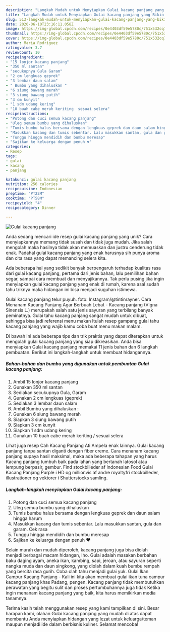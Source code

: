 ```yaml
---
description: "Langkah Mudah untuk Menyiapkan Gulai kacang panjang yang Bikin Ngiler"
title: "Langkah Mudah untuk Menyiapkan Gulai kacang panjang yang Bikin Ngiler"
slug: 513-langkah-mudah-untuk-menyiapkan-gulai-kacang-panjang-yang-bikin-ngiler
date: 2020-06-10T23:16:11.058Z
image: https://img-global.cpcdn.com/recipes/0e4403df59e5780c/751x532cq70/gulai-kacang-panjang-foto-resep-utama.jpg
thumbnail: https://img-global.cpcdn.com/recipes/0e4403df59e5780c/751x532cq70/gulai-kacang-panjang-foto-resep-utama.jpg
cover: https://img-global.cpcdn.com/recipes/0e4403df59e5780c/751x532cq70/gulai-kacang-panjang-foto-resep-utama.jpg
author: Maria Rodriguez
ratingvalue: 3.7
reviewcount: 10
recipeingredient:
- "15 lonjor kacang panjang"
- "350 ml santan"
- "secukupnya Gula Garam"
- "2 cm lengkuas geprek"
- "3 lembar daun salam"
- " Bumbu yang dihaluskan "
- "6 siung bawang merah"
- "3 siung bawang putih"
- "3 cm kunyit"
- "1 sdm udang kering"
- "10 buah cabe merah keriting  sesuai selera"
recipeinstructions:
- "Potong dan cuci semua kacang panjang"
- "Uleg semua bumbu yang dihaluskan"
- "Tumis bumbu halus bersama dengan lengkuas geprek dan daun salam hingga harum"
- "Masukkan kacang dan tumis sebentar. Lalu masukkan santan, gula dan garam. Cek rasa"
- "Tunggu hingga mendidih dan bumbu meresap"
- "Sajikan ke keluarga dengan penuh ❤"
categories:
- Resep
tags:
- gulai
- kacang
- panjang

katakunci: gulai kacang panjang 
nutrition: 256 calories
recipecuisine: Indonesian
preptime: "PT22M"
cooktime: "PT58M"
recipeyield: "4"
recipecategory: Dinner

---
```



![Gulai kacang panjang](https://img-global.cpcdn.com/recipes/0e4403df59e5780c/751x532cq70/gulai-kacang-panjang-foto-resep-utama.jpg)

Anda sedang mencari ide resep gulai kacang panjang yang unik? Cara menyiapkannya memang tidak susah dan tidak juga mudah. Jika salah mengolah maka hasilnya tidak akan memuaskan dan justru cenderung tidak enak. Padahal gulai kacang panjang yang enak harusnya sih punya aroma dan cita rasa yang dapat memancing selera kita.

Ada beberapa hal yang sedikit banyak berpengaruh terhadap kualitas rasa dari gulai kacang panjang, pertama dari jenis bahan, lalu pemilihan bahan segar, sampai cara membuat dan menyajikannya. Tak perlu pusing jika ingin menyiapkan gulai kacang panjang yang enak di rumah, karena asal sudah tahu triknya maka hidangan ini bisa menjadi suguhan istimewa.

Gulai kacang panjang telur puyuh. foto: Instagram/@tintinrayner. Cara Menanam Kacang Panjang Agar Berbuah Lebat - Kacang panjang (Vigna Sinensis L.) merupakah salah satu jenis sayuran yang terbilang banyak peminatnya. Gulai tahu kacang panjang sangat mudah untuk dibuat, sehingga bisa jadi referensi menu makan Itulah resep gampang gulai tahu kacang panjang yang wajib kamu coba buat menu makan malam.


Di bawah ini ada beberapa tips dan trik praktis yang dapat diterapkan untuk mengolah gulai kacang panjang yang siap dikreasikan. Anda bisa menyiapkan Gulai kacang panjang memakai 11 jenis bahan dan 6 langkah pembuatan. Berikut ini langkah-langkah untuk membuat hidangannya.

<!--inarticleads1-->

##### Bahan-bahan dan bumbu yang digunakan untuk pembuatan Gulai kacang panjang:

1. Ambil 15 lonjor kacang panjang
1. Gunakan 350 ml santan
1. Sediakan secukupnya Gula, Garam
1. Gunakan 2 cm lengkuas (geprek)
1. Sediakan 3 lembar daun salam
1. Ambil  Bumbu yang dihaluskan :
1. Gunakan 6 siung bawang merah
1. Siapkan 3 siung bawang putih
1. Siapkan 3 cm kunyit
1. Siapkan 1 sdm udang kering
1. Gunakan 10 buah cabe merah keriting / sesuai selera


Lihat juga resep Cah Kacang Panjang Ati Ampela enak lainnya. Gulai kacang panjang tanpa santan diganti dengan fiber creme. Cara menanam kacang panjang supaya hasil maksimal, maka ada beberapa tahapan yang harus Kacang panjang tumbuh baik pada lahan yang bertanah latosol atau lempung berpasir, gembur. Find stockbilleder af Indonesian Food Gulai Kacang Panjang Purple i HD og millionvis af andre royaltyfri stockbilleder, illustrationer og vektorer i Shutterstocks samling. 

<!--inarticleads2-->

##### Langkah-langkah menyiapkan Gulai kacang panjang:

1. Potong dan cuci semua kacang panjang
1. Uleg semua bumbu yang dihaluskan
1. Tumis bumbu halus bersama dengan lengkuas geprek dan daun salam hingga harum
1. Masukkan kacang dan tumis sebentar. Lalu masukkan santan, gula dan garam. Cek rasa
1. Tunggu hingga mendidih dan bumbu meresap
1. Sajikan ke keluarga dengan penuh ❤


Selain murah dan mudah diperoleh, kacang panjang juga bisa diolah menjadi berbagai macam hidangan, lho. Gulai adalah masakan berbahan baku daging ayam, aneka ikan, kambing, sapi, jeroan, atau sayuran seperti nangka muda dan daun singkong, yang diolah dalam kuah bumbu rempah yang bercita rasa gurih. Coba olah tahu menjadi gulai yuk. Gulai Ikan Campur Kacang Panjang - Kali ini kita akan membuat gulai ikan tuna campur kacang panjang khas Padang, pengen. Kacang panjang tidak membutuhkan perawatan yang begitu sulit dan proses pertumbuhannya juga tidak Ketika ingin menanam kacang panjang yang baik, kita harus memikirkan media tanamnya. 

Terima kasih telah menggunakan resep yang kami tampilkan di sini. Besar harapan kami, olahan Gulai kacang panjang yang mudah di atas dapat membantu Anda menyiapkan hidangan yang lezat untuk keluarga/teman maupun menjadi ide dalam berbisnis kuliner. Selamat mencoba!
